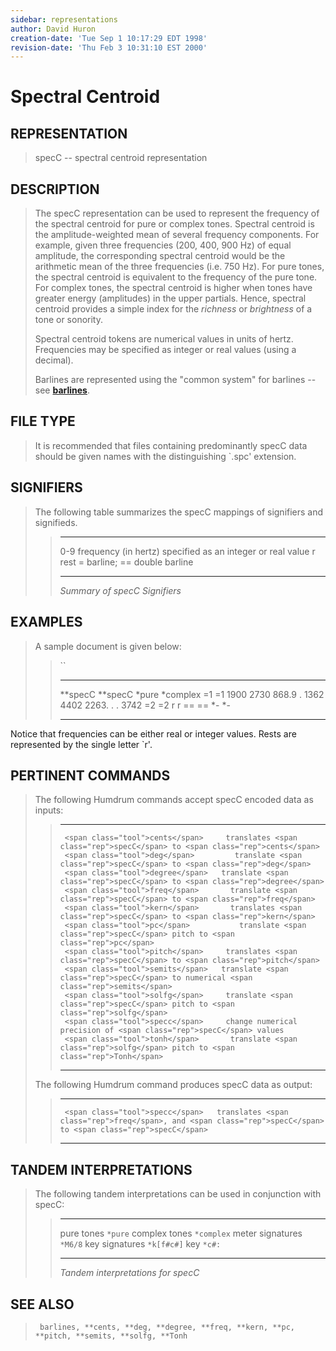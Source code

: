 ```yaml
---
sidebar: representations
author: David Huron
creation-date: 'Tue Sep 1 10:17:29 EDT 1998'
revision-date: 'Thu Feb 3 10:31:10 EST 2000'
---
```



Spectral Centroid
============================================

## REPRESENTATION ##

> <span class="rep">specC</span> \-- spectral centroid representation

## DESCRIPTION ##

> The <span class="rep">specC</span> representation can be used to represent the
> frequency of the spectral centroid for pure or complex tones. Spectral
> centroid is the amplitude-weighted mean of several frequency
> components. For example, given three frequencies (200, 400, 900 Hz) of
> equal amplitude, the corresponding spectral centroid would be the
> arithmetic mean of the three frequencies (i.e. 750 Hz). For pure
> tones, the spectral centroid is equivalent to the frequency of the
> pure tone. For complex tones, the spectral centroid is higher when
> tones have greater energy (amplitudes) in the upper partials. Hence,
> spectral centroid provides a simple index for the *richness* or
> *brightness* of a tone or sonority.
>
> Spectral centroid tokens are numerical values in units of hertz.
> Frequencies may be specified as integer or real values (using a
> decimal).
>
> Barlines are represented using the \"common system\" for barlines \--
> see [**barlines**](barlines.rep.html).

## FILE TYPE ##

> It is recommended that files containing predominantly <span class="rep">specC</span> data
> should be given names with the distinguishing \`.spc\' extension.

## SIGNIFIERS ##

> The following table summarizes the <span class="rep">specC</span> mappings of
> signifiers and signifieds.
>
> >   ----- ----------------------------------------------
> >   0-9   frequency (in hertz) specified as an integer
> >         or real value
> >   r     rest
> >   =     barline; == double barline
> >   ----- ----------------------------------------------
> >
> > *Summary of <span class="rep">specC</span> Signifiers*

## EXAMPLES ##

> A sample document is given below:
>
> > ``
> >
> >   ----------- -----------
> >   \*\*specC   \*\*specC
> >   \*pure      \*complex
> >   =1          =1
> >   1900        2730
> >   868.9       .
> >   1362        4402
> >   2263.       .
> >   .           3742
> >   =2          =2
> >   r           r
> >   ==          ==
> >   \*-         \*-
> >   ----------- -----------
> >
Notice that frequencies can be either real or integer values. Rests are
represented by the single letter \`r\'.

## PERTINENT COMMANDS ##

> The following Humdrum commands accept <span class="rep">specC</span> encoded data as
> inputs:
>
> >   -- --------------------------------------- -----------------------------------------------------
> >      <span class="tool">cents</span>     translates <span class="rep">specC</span> to <span class="rep">cents</span>
> >      <span class="tool">deg</span>         translate <span class="rep">specC</span> to <span class="rep">deg</span>
> >      <span class="tool">degree</span>   translate <span class="rep">specC</span> to <span class="rep">degree</span>
> >      <span class="tool">freq</span>       translate <span class="rep">specC</span> to <span class="rep">freq</span>
> >      <span class="tool">kern</span>       translates <span class="rep">specC</span> to <span class="rep">kern</span>
> >      <span class="tool">pc</span>           translate <span class="rep">specC</span> pitch to <span class="rep">pc</span>
> >      <span class="tool">pitch</span>     translates <span class="rep">specC</span> to <span class="rep">pitch</span>
> >      <span class="tool">semits</span>   translate <span class="rep">specC</span> to numerical <span class="rep">semits</span>
> >      <span class="tool">solfg</span>     translate <span class="rep">specC</span> pitch to <span class="rep">solfg</span>
> >      <span class="tool">specc</span>     change numerical precision of <span class="rep">specC</span> values
> >      <span class="tool">tonh</span>       translate <span class="rep">solfg</span> pitch to <span class="rep">Tonh</span>
> >                                              
> >   -- --------------------------------------- -----------------------------------------------------
> >
> The following Humdrum command produces <span class="rep">specC</span> data as output:
>
> >   -- ------------------------------------- -------------------------------------------------------------
> >      <span class="tool">specc</span>   translates <span class="rep">freq</span>, and <span class="rep">specC</span> to <span class="rep">specC</span>
> >   -- ------------------------------------- -------------------------------------------------------------
> >
## TANDEM INTERPRETATIONS ##

> The following tandem interpretations can be used in conjunction with
> <span class="rep">specC</span>:
>
> >   ------------------ ------------
> >   pure tones         `*pure`
> >   complex tones      `*complex`
> >   meter signatures   `*M6/8`
> >   key signatures     `*k[f#c#]`
> >   key                `*c#:`
> >   ------------------ ------------
> >
> > *Tandem interpretations for <span class="rep">specC</span>*

## SEE ALSO ##

> ` barlines, **cents, **deg, **degree, **freq, **kern, **pc, **pitch, **semits, **solfg, **Tonh`


